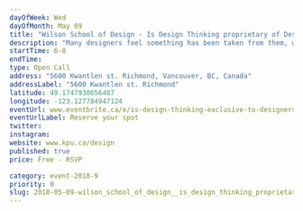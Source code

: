 ```yaml
---
dayOfWeek: Wed
dayOfMonth: May 09
title: "Wilson School of Design - Is Design Thinking proprietary of Designers?"
description: "Many designers feel something has been taken from them, when professionals outside the design field talk and teach Design Thinking. But should they really? This talk would encourage the audience to participate in a conversation, where the conventional idea of Design will be challenged, and a wider understanding of the future role of designers in a complex and digital world will be explored. https://www.facebook.com/events/168064487231005/"
startTime: 6-8
endTime: 
type: Open Call
address: "5600 Kwantlen st. Richmond, Vancouver, BC, Canada"
addressLabel: "5600 Kwantlen st. Richmond"
latitude: 49.1747930656487
longitude: -123.127784947124
eventUrl: www.eventbrite.ca/e/is-design-thinking-exclusive-to-designers-tickets-45121518677
eventUrlLabel: Reserve your spot
twitter: 
instagram: 
website: www.kpu.ca/design
published: true
price: Free - RSVP

category: event-2018-9
priority: 0
slug: 2018-05-09-wilson_school_of_design__is_design_thinking_proprietary_of_designers
---
```

